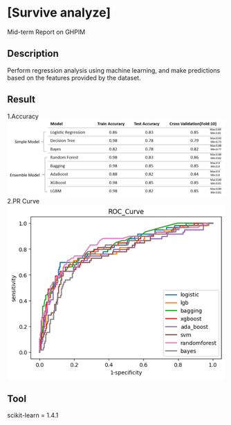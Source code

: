 # [Survive analyze]
Mid-term Report on GHPIM

## Description
Perform regression analysis using machine learning, and make predictions based on the features provided by the dataset.

## Result
1.Accuracy\
![image](https://github.com/rainday1029/GHPIM_med/blob/master/result/output2.png)
2.PR Curve
![image](https://github.com/rainday1029/GHPIM_med/blob/master/result/output.png)

## Tool
scikit-learn = 1.4.1
